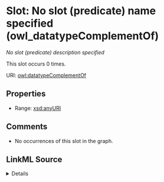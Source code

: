 

# Slot: No slot (predicate) name specified (owl_datatypeComplementOf)


_No slot (predicate) description specified_






This slot occurs 0 times.


URI: [owl:datatypeComplementOf](http://www.w3.org/2002/07/owl#datatypeComplementOf)



<!-- no inheritance hierarchy -->








## Properties

* Range: [xsd:anyURI](http://www.w3.org/2001/XMLSchema#anyURI)





## Comments

* No occurrences of this slot in the graph.



## LinkML Source

<details>

```yaml
name: owl_datatypeComplementOf
annotations:
  count:
    tag: count
    value: 0
description: No slot (predicate) description specified
title: No slot (predicate) name specified
comments:
- No occurrences of this slot in the graph.
from_schema: spatial-kg
rank: 1000
domain: owl_datatypeComplementOf
slot_uri: owl:datatypeComplementOf
alias: owl_datatypeComplementOf
range: uri

```
</details>